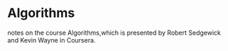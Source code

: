 # Algorithms
notes on the course Algorithms,which is presented by Robert Sedgewick and Kevin Wayne in Coursera.
